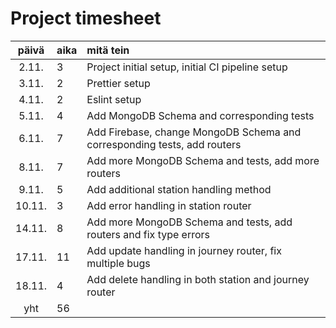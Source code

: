 # Project timesheet

| päivä | aika | mitä tein                                                |
| :---: | :--- | :------------------------------------------------------- |
| 2.11. |   3  | Project initial setup, initial CI pipeline setup         |
| 3.11. |   2  | Prettier setup                                           |
| 4.11. |   2  | Eslint setup                                             |
| 5.11. |   4  | Add MongoDB Schema and corresponding tests               |
| 6.11. |   7  | Add Firebase, change MongoDB Schema and corresponding tests, add routers                                                        |
| 8.11. |   7  | Add more MongoDB Schema and tests, add more routers      |
| 9.11. |   5  | Add additional station handling method                   |
|10.11. |   3  | Add error handling in station router                     |
|14.11. |   8  | Add more MongoDB Schema and tests, add routers and fix type errors                                                               |
|17.11. |  11  | Add update handling in journey router, fix multiple bugs |
|18.11. |   4  | Add delete handling in both station and journey router   |
|  yht  |  56  |                                                          |

